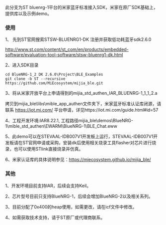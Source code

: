 此分支为ST bluenrg-1平台的米家蓝牙标准接入SDK，米家在原厂SDK基础上，提供库以及示例demo。

### 使用

1、 先到ST官网搜索STSW-BLUENRG1-DK 注册并获取低功耗蓝牙sdk2.6.0 

http://www.st.com/content/st_com/en/products/embedded-software/evaluation-tool-software/stsw-bluenrg1-dk.html

2、进入SDK目录
```
cd BlueNRG-1_2 DK 2.6.0\Project\BLE_Examples
git clone -b ST --recursive https://github.com/MiEcosystem/mijia_ble.git
```

3、将从米家开放平台上申请得到的mijia_std_authen_IAR_BLUENRG-1_1_1_2.a

拷贝到mijia_ble\libs\mible_app_authen文件夹下，米家蓝牙标准认证库闭源，请联系 https://iot.mi.com/ 平台申请，详见https://iot.mi.com/guide.html#id=57

4、工程开发环境:IAR8.22.1, 工程路径mijia_ble\demos\BlueNRG-1\mible_std_authen\EWARM\BlueNRG-1\BLE_Chat.eww

5、此demo可以在STEVAAL-IDB007V1开发板上运行，STEVAAL-IDB007V1开发板请在ST官网申请或采购，安装dk后使用相关烧录工具flasher对芯片进行烧录，也可以使用STlink直接烧录并仿真。

6、米家认证库的具体说明参见：https://miecosystem.github.io/mijia_ble/

### 其他
1、开发环境目前支持IAR，后续会支持Keil。

2、芯片型号目前只支持BlueNRG-1，后续会增加BlueNRG-2以及相关系列。

3、目前分配了0x400的heap使用，如需更改，请在icf文件中修改。

4、如需获取技术支持，请于ST原厂或代理商联系。

